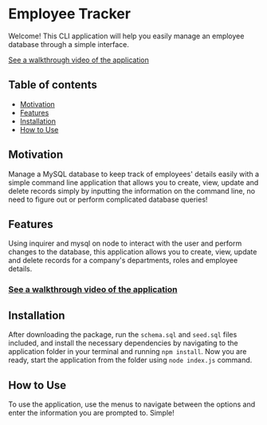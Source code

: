 # Employee Tracker
Welcome! This CLI application will help you easily manage an employee database through a simple interface.

[See a walkthrough video of the application]()

## Table of contents
  - [Motivation](#motivation)
  - [Features](#features)
  - [Installation](#installation)
  - [How to Use](#how-to-use)

## Motivation
Manage a MySQL database to keep track of employees' details easily with a simple command line application that allows you to create, view, update and delete records simply by inputting the information on the command line, no need to figure out or perform complicated database queries!

## Features
Using inquirer and mysql on node to interact with the user and perform changes to the database, this application allows you to create, view, update and delete records for a company's departments, roles and employee details. 

### [See a walkthrough video of the application]()

## Installation
After downloading the package, run the `schema.sql` and `seed.sql` files included, and install the necessary dependencies by navigating to the application folder in your terminal and running `npm install`. Now you are ready, start the application from the folder using `node index.js` command.

## How to Use
To use the application, use the menus to navigate between the options and enter the information you are prompted to. Simple! 